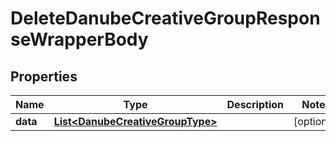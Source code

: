 

# DeleteDanubeCreativeGroupResponseWrapperBody


## Properties

Name | Type | Description | Notes
------------ | ------------- | ------------- | -------------
**data** | [**List&lt;DanubeCreativeGroupType&gt;**](DanubeCreativeGroupType.md) |  |  [optional]



